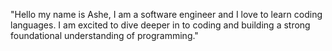 "Hello my name is Ashe, I am a software engineer and I love to learn coding languages. I am excited to dive deeper in to coding and building a strong foundational understanding of programming."
